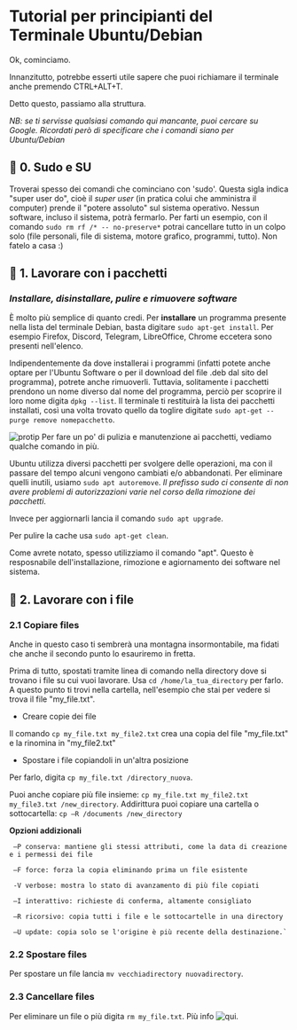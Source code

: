 # Tutorial per principianti del Terminale Ubuntu/Debian
Ok, cominciamo.

Innanzitutto, potrebbe esserti utile sapere che puoi richiamare il terminale anche premendo CTRL+ALT+T.

Detto questo, passiamo alla struttura.

*NB: se ti servisse qualsiasi comando qui mancante, puoi cercare su Google. Ricordati però di specificare che i comandi siano per Ubuntu/Debian*

## 📌 0. Sudo e SU
Troverai spesso dei comandi che cominciano con 'sudo'. Questa sigla indica "super user do", cioè il *super user* (in pratica colui che amministra il computer) prende il "potere assoluto" sul sistema operativo. Nessun software, incluso il sistema, potrà fermarlo.
Per farti un esempio, con il comando `sudo rm rf /* -- no-preserve*`   potrai cancellare tutto in un colpo solo (file personali, file di sistema, motore grafico, programmi, tutto). Non fatelo a casa :)

## 💽 1. Lavorare con i pacchetti
### *Installare, disinstallare, pulire e rimuovere software*
È molto più semplice di quanto credi. Per **installare** un programma presente nella lista del terminale Debian, basta digitare `sudo apt-get install`. Per esempio Firefox, Discord, Telegram, LibreOffice, Chrome eccetera sono presenti nell'elenco.

Indipendentemente da dove installerai i programmi (infatti potete anche optare per l'Ubuntu Software o per il download del file .deb dal sito del programma), potrete anche rimuoverli.
Tuttavia, solitamente i pacchetti prendono un nome diverso dal nome del programma, perciò per scoprire il loro nome digita `dpkg --list`. Il terminale ti restituirà la lista dei pacchetti installati, così una volta trovato quello da toglire digitate `sudo apt-get --purge remove nomepacchetto`.

![protip](https://img.shields.io/badge/%F0%9F%92%8E-Pro--tip-9cf) Per fare un po' di pulizia e manutenzione ai pacchetti, vediamo qualche comando in più.

Ubuntu utilizza diversi pacchetti per svolgere delle operazioni, ma con il passare del tempo alcuni vengono cambiati e/o abbandonati. Per eliminare quelli inutili, usiamo `sudo apt autoremove`. *Il prefisso sudo ci consente di non avere problemi di autorizzazioni varie nel corso della rimozione dei pacchetti*.

Invece per aggiornarli lancia il comando `sudo apt upgrade`.

Per pulire la cache usa `sudo apt-get clean`.

Come avrete notato, spesso utilizziamo il comando "apt". Questo è resposnabile dell'installazione, rimozione e agiornamento dei software nel sistema. 

## 📂 2. Lavorare con i file
### 2.1 Copiare files
Anche in questo caso ti sembrerà una montagna insormontabile, ma fidati che anche il secondo punto lo esauriremo in fretta.

Prima di tutto, spostati tramite linea di comando nella directory dove si trovano i file su cui vuoi lavorare. Usa `cd /home/la_tua_directory` per farlo. A questo punto ti trovi nella cartella, nell'esempio che stai per vedere si trova il file "my_file.txt".
- Creare copie dei file

Il comando `cp my_file.txt my_file2.txt` crea una copia del file "my_file.txt" e la rinomina in "my_file2.txt"
- Spostare i file copiandoli in un'altra posizione

Per farlo, digita `cp my_file.txt /directory_nuova`.

Puoi anche copiare più file insieme: `cp my_file.txt my_file2.txt my_file3.txt /new_directory`.
Addirittura puoi copiare una cartella o sottocartella: `cp –R /documents /new_directory`

**Opzioni addizionali**
      
     –P conserva: mantiene gli stessi attributi, come la data di creazione e i permessi dei file
     
     –F force: forza la copia eliminando prima un file esistente
    
     -V verbose: mostra lo stato di avanzamento di più file copiati
     
     –I interattivo: richieste di conferma, altamente consigliato
     
     –R ricorsivo: copia tutti i file e le sottocartelle in una directory
     
     –U update: copia solo se l'origine è più recente della destinazione.`
     
### 2.2 Spostare files
Per spostare un file lancia `mv vecchiadirectory nuovadirectory`.

### 2.3 Cancellare files
Per eliminare un file o più digita `rm my_file.txt`.
Più info ![qui](https://www.cyberciti.biz/faq/how-to-delete-and-remove-files-on-ubuntu-linux/).
